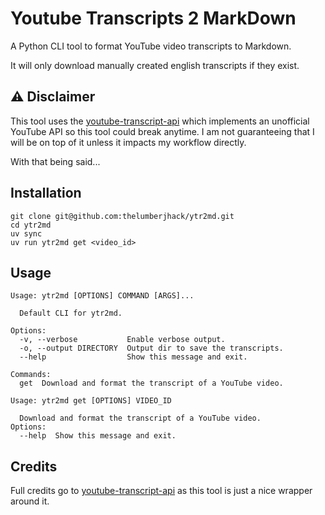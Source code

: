 # Youtube Transcripts 2 MarkDown

A Python CLI tool to format YouTube video transcripts to Markdown.

It will only download manually created english transcripts if they exist.

## ⚠️ Disclaimer

This tool uses the [youtube-transcript-api](https://github.com/jdepoix/youtube-transcript-api) which implements
an unofficial YouTube API so this tool could break anytime. I am not guaranteeing that I will be on top of it unless
it impacts my workflow directly.

With that being said...

## Installation

```shell
git clone git@github.com:thelumberjhack/ytr2md.git
cd ytr2md
uv sync
uv run ytr2md get <video_id>
```

## Usage

```shell
Usage: ytr2md [OPTIONS] COMMAND [ARGS]...

  Default CLI for ytr2md.

Options:
  -v, --verbose           Enable verbose output.
  -o, --output DIRECTORY  Output dir to save the transcripts.
  --help                  Show this message and exit.

Commands:
  get  Download and format the transcript of a YouTube video.
```

```shell
Usage: ytr2md get [OPTIONS] VIDEO_ID

  Download and format the transcript of a YouTube video.                                  
Options:
  --help  Show this message and exit.
```

## Credits

Full credits go to [youtube-transcript-api](https://github.com/jdepoix/youtube-transcript-api) as this tool is just a nice wrapper around it.
